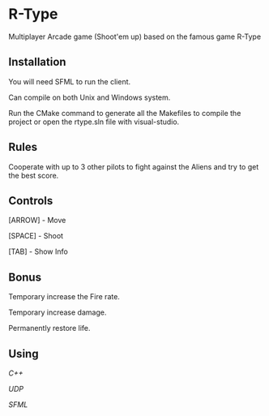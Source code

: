 # R-Type
Multiplayer Arcade game (Shoot'em up) based on the famous game R-Type

## Installation
You will need SFML to run the client.

Can compile on both Unix and Windows system.

Run the CMake command to generate all the Makefiles to compile the project or open the rtype.sln file with visual-studio.

## Rules
Cooperate with up to 3 other pilots to fight against the Aliens and try to get the best score.

## Controls
[ARROW]   -     Move

[SPACE]   -     Shoot

[TAB]     -     Show Info

## Bonus
Temporary increase the Fire rate.

Temporary increase damage.

Permanently restore life.

## Using
_C++_

_UDP_

_SFML_
